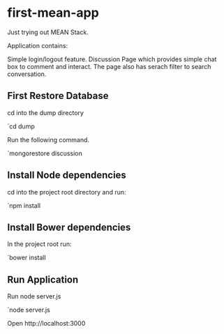 # first-mean-app
Just trying out MEAN Stack.

Application contains:

Simple login/logout feature.
Discussion Page which provides simple chat box to comment and interact.
The page also has serach filter to search conversation.



## First Restore Database

cd into the dump directory

`cd dump 

Run the following command.

`mongorestore discussion


## Install Node dependencies

cd into the project root directory and run:

`npm install

## Install Bower dependencies

In the project root run:

`bower install

## Run Application

Run node server.js

`node server.js


Open http://localhost:3000 


